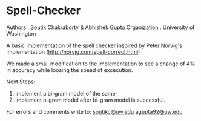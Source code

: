 # Spell-Checker

Authors :  Soutik Chakraborty & Abhishek Gupta
Organization : University of Washington

A basic implementation of the spell checker inspired by Peter Norvig's implementation (http://norvig.com/spell-correct.html)

We made a small modification to the implementation to see a change of 4% in accuracy while loosing the speed of excecution. 

Next Steps:
1. Implement a bi-gram model of the same
2. Implement n-gram model after bi-gram model is successful.

For errors and comments write to:
soutikc@uw.edu
agupta92@uw.edu

